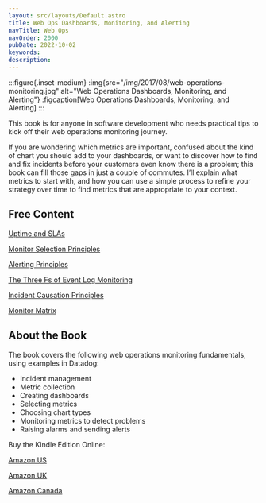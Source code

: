```yaml
---
layout: src/layouts/Default.astro
title: Web Ops Dashboards, Monitoring, and Alerting
navTitle: Web Ops
navOrder: 2000
pubDate: 2022-10-02
keywords: 
description: 
---
```


:::figure{.inset-medium}
:img{src="/img/2017/08/web-operations-monitoring.jpg" alt="Web Operations Dashboards, Monitoring, and Alerting"}
:figcaption[Web Operations Dashboards, Monitoring, and Alerting]
:::

This book is for anyone in software development who needs practical tips to kick off their web operations monitoring journey.

If you are wondering which metrics are important, confused about the kind of chart you should add to your dashboards, or want to discover how to find and fix incidents before your customers even know there is a problem; this book can fill those gaps in just a couple of commutes. I’ll explain what metrics to start with, and how you can use a simple process to refine your strategy over time to find metrics that are appropriate to your context.

## Free Content

[Uptime and SLAs](/blog/2017/12/uptime-and-slas/)

[Monitor Selection Principles](/blog/2017/11/monitor-selection-principles/)

[Alerting Principles](/blog/2017/11/the-alerting-principles/)

[The Three Fs of Event Log Monitoring](/blog/2017/11/the-three-fs-of-event-log-monitoring/)

[Incident Causation Principles](/blog/2017/11/incident-causation-principles/)

[Monitor Matrix](/blog/2017/12/the-monitor-matrix/)

## About the Book

The book covers the following web operations monitoring fundamentals, using examples in Datadog:

- Incident management
- Metric collection
- Creating dashboards
- Selecting metrics
- Choosing chart types
- Monitoring metrics to detect problems
- Raising alarms and sending alerts

Buy the Kindle Edition Online:

[Amazon US](https://www.amazon.com/dp/B074HSG826)

[Amazon UK](https://www.amazon.co.uk/dp/B074HSG826)

[Amazon Canada](https://www.amazon.ca/dp/B074HSG826)